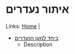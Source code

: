 # איתור נעדרים

Links: [Home](./main.md) |

- [ביחד למען הנעדרים](<https://needarim.org.il/>)
  - Description
